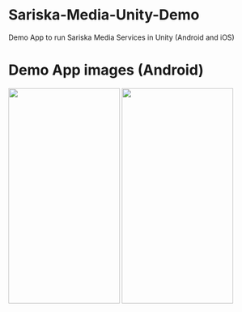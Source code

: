 # Sariska-Media-Unity-Demo
Demo App to run Sariska Media Services in Unity (Android and iOS)

# Demo App images (Android)

<img src="https://user-images.githubusercontent.com/22401307/166665759-06246cc3-d2a5-4634-994b-2e4d85e8b6d7.jpg" width="220" height="425"> <img src="https://user-images.githubusercontent.com/22401307/166665737-ac495563-a717-4445-8f79-8ee1898f0e66.jpg" width="220" height="425">
